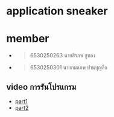 # application sneaker

# member
- > 6530250263 นายสิรภพ ชูทอง
- > 6530250301 นายกมลภพ ปานบุญลือ

## video การรันโปรแกรม

- [part1](https://drive.google.com/file/d/1NVQM9uJ9zj2th3tKiX2ROFD_I36vjwV8/view?usp=sharing)
- [part2](https://drive.google.com/file/d/12E8kdj_oZbRMnXY654ukRsLJUEj-ewvX/view?usp=sharing)

